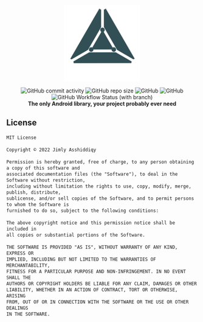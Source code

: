 <p align="center">
  <a href="https://jimlyas.github.io/arc/">
    <img src="https://raw.githubusercontent.com/jimlyas/arc/main/docs/src/assets/arc_logo.png" width="200" alt="ARC">
  </a>
</p>

<p align="center">
  <img alt="GitHub commit activity" src="https://img.shields.io/github/commit-activity/m/jimlyas/arc">
  <img alt="GitHub repo size" src="https://img.shields.io/github/repo-size/jimlyas/arc">
  <img alt="GitHub" src="https://img.shields.io/github/license/jimlyas/arc">
  <img alt="GitHub" src="https://img.shields.io/badge/android%20sdk-31-yellow">
  <img alt="GitHub Workflow Status (with branch)" src="https://img.shields.io/github/actions/workflow/status/jimlyas/arc/documentation.yml"><br/>
  <strong>The only Android library, your project probably ever need</strong>
</p>

## License

```
MIT License

Copyright © 2022 Jimly Asshiddiqy

Permission is hereby granted, free of charge, to any person obtaining a copy of this software and
associated documentation files (the "Software"), to deal in the Software without restriction,
including without limitation the rights to use, copy, modify, merge, publish, distribute,
sublicense, and/or sell copies of the Software, and to permit persons to whom the Software is
furnished to do so, subject to the following conditions:

The above copyright notice and this permission notice shall be included in
all copies or substantial portions of the Software.

THE SOFTWARE IS PROVIDED "AS IS", WITHOUT WARRANTY OF ANY KIND, EXPRESS OR
IMPLIED, INCLUDING BUT NOT LIMITED TO THE WARRANTIES OF MERCHANTABILITY,
FITNESS FOR A PARTICULAR PURPOSE AND NON-INFRINGEMENT. IN NO EVENT SHALL THE
AUTHORS OR COPYRIGHT HOLDERS BE LIABLE FOR ANY CLAIM, DAMAGES OR OTHER
LIABILITY, WHETHER IN AN ACTION OF CONTRACT, TORT OR OTHERWISE, ARISING
FROM, OUT OF OR IN CONNECTION WITH THE SOFTWARE OR THE USE OR OTHER DEALINGS
IN THE SOFTWARE.
```